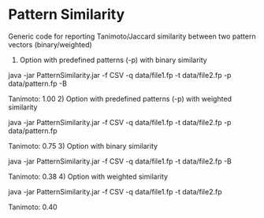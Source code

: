 Pattern Similarity
=================

Generic code for reporting Tanimoto/Jaccard similarity between two pattern vectors (binary/weighted)

1) Option with predefined patterns (-p) with binary similarity

java -jar PatternSimilarity.jar -f CSV -q data/file1.fp -t data/file2.fp -p data/pattern.fp -B

Tanimoto: 1.00
2) Option with predefined patterns (-p) with weighted similarity

java -jar PatternSimilarity.jar -f CSV -q data/file1.fp -t data/file2.fp -p data/pattern.fp

Tanimoto: 0.75
3) Option with binary similarity

java -jar PatternSimilarity.jar -f CSV -q data/file1.fp -t data/file2.fp -B

Tanimoto: 0.38
4) Option with weighted similarity

java -jar PatternSimilarity.jar -f CSV -q data/file1.fp -t data/file2.fp

Tanimoto: 0.40
